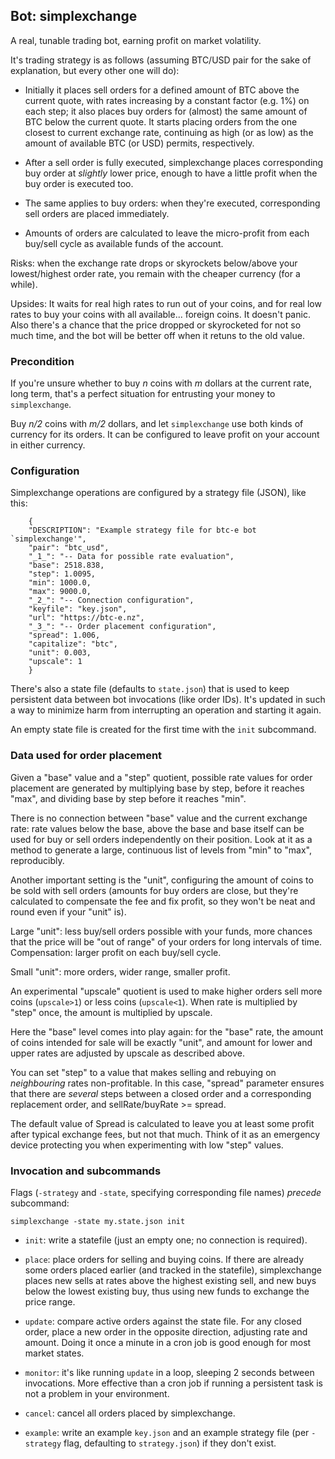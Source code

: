 ## Bot: simplexchange ##

A real, tunable trading bot, earning profit on market volatility.

It's trading strategy is as follows (assuming BTC/USD pair for the
sake of explanation, but every other one will do):

  * Initially it places sell orders for a defined amount of BTC above
    the current quote, with rates increasing by a constant factor
    (e.g. 1%) on each step; it also places buy orders for (almost) the
    same amount of BTC below the current quote. It starts placing
    orders from the one closest to current exchange rate, continuing
    as high (or as low) as the amount of available BTC (or USD)
    permits, respectively.

  * After a sell order is fully executed, simplexchange places
    corresponding buy order at *slightly* lower price, enough to have
    a little profit when the buy order is executed too.

  * The same applies to buy orders: when they're executed,
    corresponding sell orders are placed immediately.

  * Amounts of orders are calculated to leave the micro-profit from each
    buy/sell cycle as available funds of the account.

Risks: when the exchange rate drops or skyrockets below/above your
lowest/highest order rate, you remain with the cheaper currency (for a
while).

Upsides: It waits for real high rates to run out of your coins, and
for real low rates to buy your coins with all available... foreign
coins.  It doesn't panic.  Also there's a chance that the price
dropped or skyrocketed for not so much time, and the bot will be
better off when it retuns to the old value.

### Precondition ###

If you're unsure whether to buy *n* coins with *m* dollars at the
current rate, long term, that's a perfect situation for entrusting
your money to `simplexchange`.

Buy *n/2* coins with *m/2* dollars, and let `simplexchange` use both
kinds of currency for its orders. It can be configured to leave profit
on your account in either currency.

### Configuration ###

Simplexchange operations are configured by a strategy file (JSON),
like this:

        {
		"DESCRIPTION": "Example strategy file for btc-e bot `simplexchange'",
		"pair": "btc_usd",
		"_1_": "-- Data for possible rate evaluation",
		"base": 2518.838,
		"step": 1.0095,
		"min": 1000.0,
		"max": 9000.0,
		"_2_": "-- Connection configuration",
		"keyfile": "key.json",
		"url": "https://btc-e.nz",
		"_3_": "-- Order placement configuration",
		"spread": 1.006,
		"capitalize": "btc",
		"unit": 0.003,
		"upscale": 1
		}

There's also a state file (defaults to `state.json`) that is used to
keep persistent data between bot invocations (like order IDs). It's
updated in such a way to minimize harm from interrupting an operation
and starting it again.

An empty state file is created for the first time with the `init`
subcommand.

### Data used for order placement ###

Given a "base" value and a "step" quotient, possible rate values for
order placement are generated by multiplying base by step, before it
reaches "max", and dividing base by step before it reaches "min".

There is no connection between "base" value and the current exchange
rate: rate values below the base, above the base and base itself can
be used for buy or sell orders independently on their position. Look
at it as a method to generate a large, continuous list of levels from
"min" to "max", reproducibly.

Another important setting is the "unit", configuring the amount of
coins to be sold with sell orders (amounts for buy orders are close,
but they're calculated to compensate the fee and fix profit, so they
won't be neat and round even if your "unit" is).

Large "unit": less buy/sell orders possible with your funds, more
chances that the price will be "out of range" of your orders for long
intervals of time. Compensation: larger profit on each buy/sell cycle.

Small "unit": more orders, wider range, smaller profit.

An experimental "upscale" quotient is used to make higher orders sell
more coins (`upscale>1`) or less coins (`upscale<1`). When rate is
multiplied by "step" once, the amount is multiplied by upscale.

Here the "base" level comes into play again: for the "base" rate, the
amount of coins intended for sale will be exactly "unit", and amount
for lower and upper rates are adjusted by upscale as described above.

You can set "step" to a value that makes selling and rebuying on
*neighbouring* rates non-profitable. In this case, "spread" parameter
ensures that there are *several* steps between a closed order and a
corresponding replacement order, and sellRate/buyRate >= spread.

The default value of Spread is calculated to leave you at least some
profit after typical exchange fees, but not that much. Think of it as
an emergency device protecting you when experimenting with low
"step" values.

### Invocation and subcommands ###

Flags (`-strategy` and `-state`, specifying corresponding file names)
*precede* subcommand:

    simplexchange -state my.state.json init

* `init`: write a statefile (just an empty one; no connection is required).

* `place`: place orders for selling and buying coins. If there are
  already some orders placed earlier (and tracked in the statefile),
  simplexchange places new sells at rates above the highest existing
  sell, and new buys below the lowest existing buy, thus using new
  funds to exchange the price range.

* `update`: compare active orders against the state file. For any
  closed order, place a new order in the opposite direction, adjusting
  rate and amount. Doing it once a minute in a cron job is good enough
  for most market states.

* `monitor`: it's like running `update` in a loop, sleeping 2 seconds
  between invocations. More effective than a cron job if running a
  persistent task is not a problem in your environment.

* `cancel`: cancel all orders placed by simplexchange.

* `example`: write an example `key.json` and an example strategy file
  (per `-strategy` flag, defaulting to `strategy.json`) if they don't
  exist.
